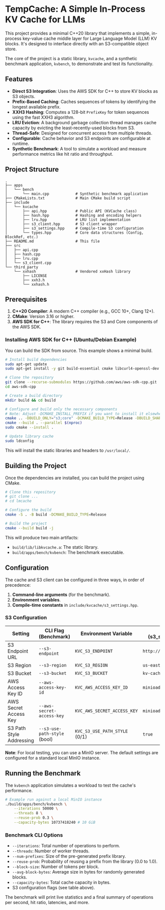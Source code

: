 # TempCache: A Simple In-Process KV Cache for LLMs

This project provides a minimal C++20 library that implements a simple, in-process key-value cache middle layer for Large Language Model (LLM) KV blocks. It's designed to interface directly with an S3-compatible object store.

The core of the project is a static library, `kvcache`, and a synthetic benchmark application, `kvbench`, to demonstrate and test its functionality.

## Features

-   **Direct S3 Integration**: Uses the AWS SDK for C++ to store KV blocks as S3 objects.
-   **Prefix-Based Caching**: Caches sequences of tokens by identifying the longest available prefix.
-   **XXH3 Hashing**: Computes a 128-bit `PrefixKey` for token sequences using the fast XXH3 algorithm.
-   **LRU Eviction**: A background garbage collection thread manages cache capacity by evicting the least-recently-used blocks from S3.
-   **Thread-Safe**: Designed for concurrent access from multiple threads.
-   **Configurable**: Cache behavior and S3 endpoints are configurable at runtime.
-   **Synthetic Benchmark**: A tool to simulate a workload and measure performance metrics like hit ratio and throughput.

## Project Structure

```
.
├── apps
│   └── bench
│       └── main.cpp            # Synthetic benchmark application
├── CMakeLists.txt              # Main CMake build script
├── include
│   └── kvcache
│       ├── api.hpp             # Public API (KVCache class)
│       ├── hash.hpp            # Hashing and encoding helpers
│       ├── lru.hpp             # LRU list implementation
│       ├── s3_client.hpp       # S3 client wrapper
│       ├── s3_settings.hpp     # Compile-time S3 configuration
│       └── types.hpp           # Core data structures (Config, BlockRef, etc.)
├── README.md                   # This file
├── src
│   ├── api.cpp
│   ├── hash.cpp
│   ├── lru.cpp
│   └── s3_client.cpp
└── third_party
    └── xxhash                  # Vendored xxHash library
        ├── LICENSE
        ├── xxh3.h
        └── xxhash.h
```

## Prerequisites

1.  **C++20 Compiler**: A modern C++ compiler (e.g., GCC 10+, Clang 12+).
2.  **CMake**: Version 3.16 or higher.
3.  **AWS SDK for C++**: The library requires the S3 and Core components of the AWS SDK.

### Installing AWS SDK for C++ (Ubuntu/Debian Example)

You can build the SDK from source. This example shows a minimal build.

```bash
# Install build dependencies
sudo apt-get update
sudo apt-get install -y git build-essential cmake libcurl4-openssl-dev libssl-dev uuid-dev zlib1g-dev

# Clone the repository
git clone --recurse-submodules https://github.com/aws/aws-sdk-cpp.git
cd aws-sdk-cpp

# Create a build directory
mkdir build && cd build

# Configure and build only the necessary components
# Note: Adjust -DCMAKE_INSTALL_PREFIX if you want to install it elsewhere
cmake .. -DBUILD_ONLY="s3;core" -DCMAKE_BUILD_TYPE=Release -DBUILD_SHARED_LIBS=OFF -DCUSTOM_MEMORY_MANAGEMENT=OFF
cmake --build . --parallel $(nproc)
sudo cmake --install .

# Update library cache
sudo ldconfig
```
This will install the static libraries and headers to `/usr/local/`.

## Building the Project

Once the dependencies are installed, you can build the project using CMake.

```bash
# Clone this repository
# git clone ...
# cd lmcache

# Configure the build
cmake -S . -B build -DCMAKE_BUILD_TYPE=Release

# Build the project
cmake --build build -j
```

This will produce two main artifacts:
-   `build/lib/libkvcache.a`: The static library.
-   `build/apps/bench/kvbench`: The benchmark executable.

## Configuration

The cache and S3 client can be configured in three ways, in order of precedence:

1.  **Command-line arguments** (for the benchmark).
2.  **Environment variables**.
3.  **Compile-time constants** in `include/kvcache/s3_settings.hpp`.

### S3 Configuration

| Setting                 | CLI Flag (Benchmark)        | Environment Variable         | Default (s3_settings.hpp)      |
| ----------------------- | --------------------------- | ---------------------------- | ------------------------------ |
| S3 Endpoint URL         | `--s3-endpoint`             | `KVC_S3_ENDPOINT`            | `http://127.0.0.1:9000`        |
| S3 Region               | `--s3-region`               | `KVC_S3_REGION`              | `us-east-1`                    |
| S3 Bucket               | `--s3-bucket`               | `KVC_S3_BUCKET`              | `kv-cache`                     |
| AWS Access Key ID       | `--aws-access-key-id`       | `KVC_AWS_ACCESS_KEY_ID`      | `minioadmin`                   |
| AWS Secret Access Key   | `--aws-secret-access-key`   | `KVC_AWS_SECRET_ACCESS_KEY`  | `minioadmin`                   |
| S3 Path Style Addressing| `--s3-use-path-style` (bool)| `KVC_S3_USE_PATH_STYLE` (0/1)| `true`                         |

**Note**: For local testing, you can use a MinIO server. The default settings are configured for a standard local MinIO instance.

## Running the Benchmark

The `kvbench` application simulates a workload to test the cache's performance.

```bash
# Example run against a local MinIO instance
./build/apps/bench/kvbench \
    --iterations 50000 \
    --threads 8 \
    --reuse-prob 0.3 \
    --capacity-bytes 10737418240 # 10 GiB
```

### Benchmark CLI Options

-   `--iterations`: Total number of operations to perform.
-   `--threads`: Number of worker threads.
-   `--num-prefixes`: Size of the pre-generated prefix library.
-   `--reuse-prob`: Probability of reusing a prefix from the library (0.0 to 1.0).
-   `--block-size`: Number of tokens per block.
-   `--avg-block-bytes`: Average size in bytes for randomly generated blocks.
-   `--capacity-bytes`: Total cache capacity in bytes.
-   S3 configuration flags (see table above).

The benchmark will print live statistics and a final summary of operations per second, hit ratio, latencies, and more.
